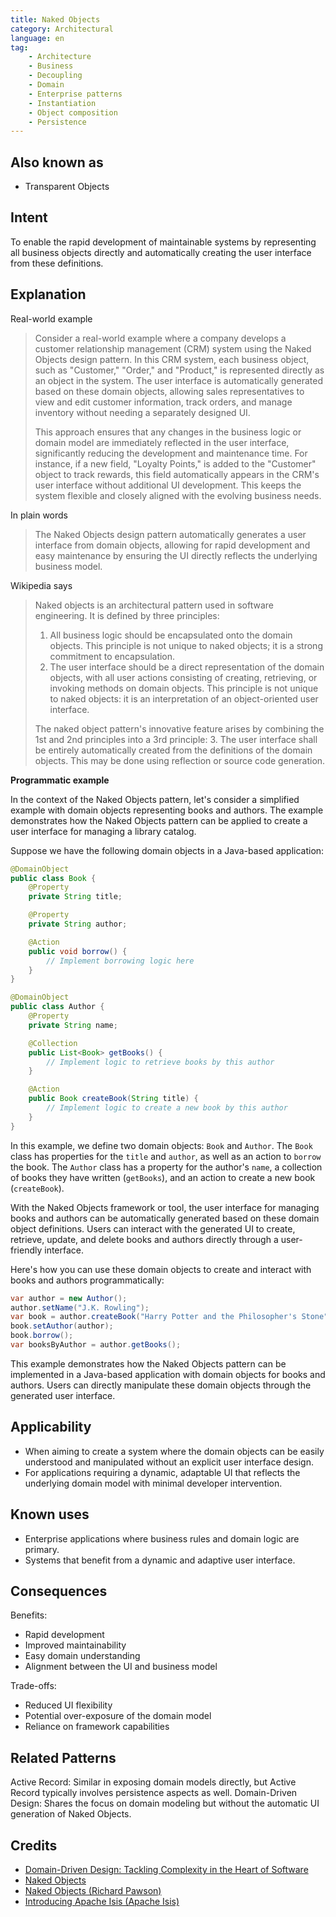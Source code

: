 ```yaml
---
title: Naked Objects
category: Architectural
language: en
tag:
    - Architecture
    - Business
    - Decoupling
    - Domain
    - Enterprise patterns
    - Instantiation
    - Object composition
    - Persistence
---
```


## Also known as

* Transparent Objects

## Intent

To enable the rapid development of maintainable systems by representing all business objects directly and automatically creating the user interface from these definitions.

## Explanation

Real-world example

> Consider a real-world example where a company develops a customer relationship management (CRM) system using the Naked Objects design pattern. In this CRM system, each business object, such as "Customer," "Order," and "Product," is represented directly as an object in the system. The user interface is automatically generated based on these domain objects, allowing sales representatives to view and edit customer information, track orders, and manage inventory without needing a separately designed UI.
>
> This approach ensures that any changes in the business logic or domain model are immediately reflected in the user interface, significantly reducing the development and maintenance time. For instance, if a new field, "Loyalty Points," is added to the "Customer" object to track rewards, this field automatically appears in the CRM's user interface without additional UI development. This keeps the system flexible and closely aligned with the evolving business needs.

In plain words

> The Naked Objects design pattern automatically generates a user interface from domain objects, allowing for rapid development and easy maintenance by ensuring the UI directly reflects the underlying business model.

Wikipedia says

> Naked objects is an architectural pattern used in software engineering. It is defined by three principles:
>
> 1. All business logic should be encapsulated onto the domain objects. This principle is not unique to naked objects; it is a strong commitment to encapsulation.
> 2. The user interface should be a direct representation of the domain objects, with all user actions consisting of creating, retrieving, or invoking methods on domain objects. This principle is not unique to naked objects: it is an interpretation of an object-oriented user interface.
>
> The naked object pattern's innovative feature arises by combining the 1st and 2nd principles into a 3rd principle: 3. The user interface shall be entirely automatically created from the definitions of the domain objects. This may be done using reflection or source code generation.

**Programmatic example**

In the context of the Naked Objects pattern, let's consider a simplified example with domain objects representing books and authors. The example demonstrates how the Naked Objects pattern can be applied to create a user interface for managing a library catalog.

Suppose we have the following domain objects in a Java-based application:

````java
@DomainObject
public class Book {
    @Property
    private String title;

    @Property
    private String author;

    @Action
    public void borrow() {
        // Implement borrowing logic here
    }
}

@DomainObject
public class Author {
    @Property
    private String name;

    @Collection
    public List<Book> getBooks() {
        // Implement logic to retrieve books by this author
    }

    @Action
    public Book createBook(String title) {
        // Implement logic to create a new book by this author
    }
}
````

In this example, we define two domain objects: `Book` and `Author`. The `Book` class has properties for the `title` and `author`, as well as an action to `borrow` the book. The `Author` class has a property for the author's `name`, a collection of books they have written (`getBooks`), and an action to create a new book (`createBook`).

With the Naked Objects framework or tool, the user interface for managing books and authors can be automatically generated based on these domain object definitions. Users can interact with the generated UI to create, retrieve, update, and delete books and authors directly through a user-friendly interface.

Here's how you can use these domain objects to create and interact with books and authors programmatically:

```java
var author = new Author();
author.setName("J.K. Rowling");
var book = author.createBook("Harry Potter and the Philosopher's Stone");
book.setAuthor(author);
book.borrow();
var booksByAuthor = author.getBooks();
```

This example demonstrates how the Naked Objects pattern can be implemented in a Java-based application with domain objects for books and authors. Users can directly manipulate these domain objects through the generated user interface.

## Applicability

* When aiming to create a system where the domain objects can be easily understood and manipulated without an explicit user interface design.
* For applications requiring a dynamic, adaptable UI that reflects the underlying domain model with minimal developer intervention.

## Known uses

* Enterprise applications where business rules and domain logic are primary.
* Systems that benefit from a dynamic and adaptive user interface.

## Consequences

Benefits: 

* Rapid development
* Improved maintainability
* Easy domain understanding
* Alignment between the UI and business model

Trade-offs: 

* Reduced UI flexibility
* Potential over-exposure of the domain model
* Reliance on framework capabilities

## Related Patterns

Active Record: Similar in exposing domain models directly, but Active Record typically involves persistence aspects as well.
Domain-Driven Design: Shares the focus on domain modeling but without the automatic UI generation of Naked Objects.

## Credits

* [Domain-Driven Design: Tackling Complexity in the Heart of Software](https://amzn.to/3wlDrze)
* [Naked Objects](https://amzn.to/3yhrfQr)
* [Naked Objects (Richard Pawson)](http://downloads.nakedobjects.net/resources/Pawson%20thesis.pdf)
* [Introducing Apache Isis (Apache Isis)](https://isis.apache.org/versions/1.16.0/pages/downloadable-presentations/resources/downloadable-presentations/IntroducingApacheIsis-notes.pdf)
